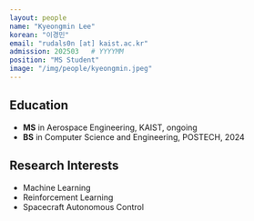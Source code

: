 ```yaml
---
layout: people
name: "Kyeongmin Lee"
korean: "이경민"
email: "rudals0n [at] kaist.ac.kr"
admission: 202503   # YYYYMM
position: "MS Student"
image: "/img/people/kyeongmin.jpeg"
---
```


## Education

- **MS** in Aerospace Engineering, KAIST, ongoing
- **BS** in Computer Science and Engineering, POSTECH, 2024
  
## Research Interests

- Machine Learning
- Reinforcement Learning
- Spacecraft Autonomous Control
